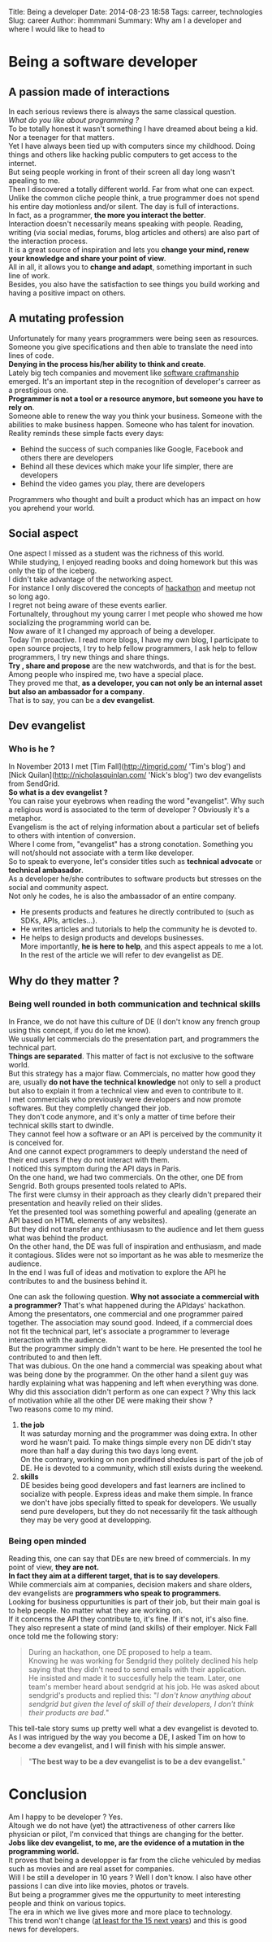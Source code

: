 Title: Being a developer 
Date: 2014-08-23 18:58
Tags: carreer, technologies
Slug: career 
Author: ihommmani
Summary: Why am I a developer and where I would like to head to


# Being a software developer
## A passion made of interactions
In each serious reviews there is always the same classical question.  
*What do you like about programming ?*  
To be totally honest it wasn't something I have dreamed about being a kid. Nor a teenager for that matters.  
Yet I have always been tied up with computers since my childhood. Doing things and others like hacking public computers to get access to the internet.  
But seing people working in front of their screen all day long wasn't apealing to me.  
Then I discovered a totally different world. Far from what one can expect.  
Unlike the common cliche people think, a true programmer does not spend his entire day motionless and/or silent.
The day is full of interactions.   
In fact, as a programmer, **the more you interact the better**.  
Interaction doesn't necessarily means speaking with people. Reading, writing (via social medias, forums, blog articles and others) are also part of the interaction process.  
It is a great source of inspiration and lets you **change your mind, renew your knowledge and share your point of view**.  
All in all, it allows you to **change and adapt**, something important in such line of work.  
Besides, you also have the satisfaction to see things you build working and having a positive impact on others.   
## A mutating profession
Unfortunately for many years programmers were being seen as resources. Someone you give specifications and then able to translate the need into lines of code.  
**Denying in the process his/her ability to think and create**.  
Lately big tech companies and movement like [software craftmanship](http://en.wikipedia.org/wiki/Software_craftsmanship, 'craftmanship') emerged. It's an important step in the recognition of developer's carreer as a prestigious one.   
**Programmer is not a tool or a resource anymore, but someone you have to rely on**.  
Someone able to renew the way you think your business. Someone with the abilities to make business happen. Someone who has talent for inovation.  
Reality reminds these simple facts every days:  
- Behind the success of such companies like Google, Facebook and others there are developers  
- Behind all these devices which make your life simpler, there are developers  
- Behind the video games you play, there are developers  

Programmers who thought and built a product which has an impact on how you aprehend your world.  

## Social aspect
One aspect I missed as a student was the richness of this world.  
While studying, I enjoyed reading books and doing homework but this was only the tip of the iceberg.  
I didn't take advantage of the networking aspect.  
For instance I only discovered the concepts of [hackathon](http://en.wikipedia.org/wiki/Hackathon, 'hackathon') and meetup not so long ago.  
I regret not being aware of these events earlier.  
Fortunaltely, throughout my young carrer I met people who showed me how socializing the programming world can be.  
Now aware of it I changed my approach of being a developer.  
Today I'm proactive. I read more blogs, I have my own blog, I participate to open source projects, I try to help fellow programmers, I ask help to fellow programmers, I try new things and share things.   
**Try , share and propose** are the new watchwords, and that is for the best.
Among people who inspired me, two have a special place.   
They proved me that, **as a developer, you can not only be an internal asset but also an ambassador for a company**.  
That is to say, you can be a **dev evangelist**.  

## Dev evangelist
### Who is he ?
In November 2013 I met [Tim Fall](http://timgrid.com/ 'Tim's blog') and [Nick Quilan](http://nicholasquinlan.com/ 'Nick's blog') two dev evangelists from SendGrid.  
**So what is a dev evangelist ?**   
You can raise your eyebrows when reading the word "evangelist". Why such a religious word is associated to the term of developer ?
Obviously it's a metaphor.  
Evangelism is the act of relying information about a particular set of beliefs to others with intention of conversion.  
Where I come from, "evangelist" has a strong conotation. Something you will not/should not associate with a term like developer.  
So to speak to everyone, let's consider titles such as **technical advocate** or **technical ambasador**.  
As a developer he/she contributes to software products but stresses on the social and community aspect.  
Not only he codes, he is also the ambassador of an entire company.  
- He presents products and features he directly contributed to (such as SDKs, APIs, articles...).  
- He writes articles and tutorials to help the community he is devoted to.  
- He helps to design products and develops businesses.   
More importantly, **he is here to help**, and this aspect appeals to me a lot.  
In the rest of the article we will refer to dev evangelist as DE.

## Why do they matter ?
### Being well rounded in both communication and technical skills
In France, we do not have this culture of DE (I don't know any french group using this concept, if you do let me know).   
We usually let commercials do the presentation part, and programmers the technical part.  
**Things are separated**.  This matter of fact is not exclusive to the software world.  
But this strategy has a major flaw. Commercials, no matter how good they are, usually **do not have the technical knowledge** not only to sell a product but also to explain it from a technical view and even to contribute to it.   
I met commercials who previously were developers and now promote softwares. But they completly changed their job.  
They don't code anymore, and it's only a matter of time before their technical skills start to dwindle.  
They cannot feel how a software or an API is perceived by the community it is conceived for.  
And one cannot expect programmers to deeply understand the need of their end users if they do not interact with them.  
I noticed this symptom during the API days in Paris.  
On the one hand, we had two commercials. On the other, one DE from Sengrid. Both groups presented tools related to APIs.  
The first were clumsy in their approach as they clearly didn't prepared their presentation and heavily relied on their slides.  
Yet the presented tool was something powerful and apealing (generate an API based on HTML elements of any websites).  
But they did not transfer any enthiusasm to the audience and let them guess what was behind the product.   
On the other hand, the DE was full of inspiration and enthusiasm, and made it contagious. Slides were not so important as he was able to mesmerize the audience.  
In the end I was full of ideas and motivation to explore the API he contributes to and the business behind it.  

One can ask the following question. **Why not associate a commercial with a programmer?** 
That's what happened during the APIdays' hackathon.  
Among the presentators, one commercial and one programmer paired together. The association may sound good.
Indeed,  if a commercial does not fit the technical part, let's associate a programmer to leverage interaction with the audience.  
But the programmer simply didn't want to be here. He presented the tool he contributed to and then left.  
That was dubious. On the one hand a commercial was speaking about what was being done by the programmer. On the other hand a silent guy was hardly explaining what was happening and left when everything was done.  
Why did this association didn't perform as one can expect ? Why this lack of motivation while all the other DE were making their show ?  
Two reasons come to my mind.  
1. **the job**  
It was saturday morning and the programmer was doing extra. In other word he wasn't paid.
To make things simple every non DE didn't stay more than half a day during this two days long event.  
On the contrary, working on non predifined shedules is part of the job of DE. He is devoted to a community, which still exists during the weekend.  
2. **skills**  
DE besides being good developers and fast learners are inclined to socialize with people. Express ideas and make them simple. 
In france we don't have jobs specially fitted to speak for developers. We usually send pure developers, but they do not necessarily fit the task although they may be very good at developping.  

### Being open minded
Reading this, one can say that DEs are new breed of commercials.
In my point of view, **they are not.**  
**In fact they aim at a different target, that is to say developers**.  
While commercials aim at companies, decision makers and share olders, dev evangelists are **programmers who speak to programmers**.  
Looking for business oppurtunities is part of their job, but their main goal is to help people. No matter what they are working on.   
If it concerns the API they contribute to, it's fine. If it's not, it's also fine.   
They also represent a state of mind (and skills) of their employer. 
Nick Fall once told me the following story:   

> During an hackathon, one DE proposed to help a team.   
> Knowing he was working for Sendgrid they politely declined his help saying that they didn't need to send emails with their application.  
> He insisted and made it to succesfully help the team. Later, one team's member heard about sendgrid at his job. 
> He was asked about sendgrid's products and replied this: "*I don't know anything about sendgrid but given the level of skill of their developers, I don't think their products are bad.*"

This tell-tale story sums up pretty well what a dev evangelist is devoted to.
As I was intrigued by the way you become a DE, I asked Tim on how to become a dev evangelist, and I will finish with his simple answer.

> "**The best way to be a dev evangelist is to be a dev evangelist.**"

# Conclusion
Am I happy to be developer ? Yes.  
Altough we do not have (yet) the attractiveness of other carrers like physician or pilot, I'm conviced that things are changing for the better.  
**Jobs like dev evangelist, to me, are the evidence of a mutation in the programming world.**   
It proves that being a developper is far from the cliche vehiculed by medias such as movies and are real asset for companies.  
Will I be still a developer in 10 years ? Well I don't know. I also have other passions I can dive into like movies, photos or travels.   
But being a programmer gives me the oppurtunity to meet interesting people and think on various topics.  
The era in which we live gives more and more place to technology.  
This trend won't change ([at least for the 15 next years](http://www.theguardian.com/environment/earth-insight/2014/mar/14/nasa-civilisation-irreversible-collapse-study-scientists)) and this is good news for developers.  
